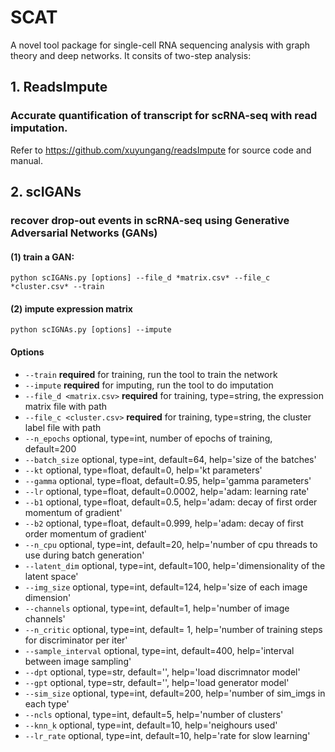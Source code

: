 # SCAT
A novel tool package for single-cell RNA sequencing analysis with graph theory and deep networks. It consits of two-step analysis:

## 1. ReadsImpute
### Accurate quantification of transcript for scRNA-seq with read imputation. 
Refer to https://github.com/xuyungang/readsImpute for source code and manual.

## 2. scIGANs
### recover drop-out events in scRNA-seq using Generative Adversarial Networks (GANs) 

#### (1) train a GAN:

`python scIGANs.py [options] --file_d *matrix.csv* --file_c *cluster.csv* --train`

#### (2) impute expression matrix

`python scIGNAs.py [options] --impute`

#### Options
- `--train` **required** for training, run the tool to train the network
- `--impute`  **required** for imputing, run the tool to do imputation
- `--file_d <matrix.csv>`  **required** for training, type=string, the expression matrix file with path
- `--file_c <cluster.csv>`  **required** for training, type=string, the cluster label file with path
- `--n_epochs` optional, type=int, number of epochs of training, default=200
- `--batch_size` optional, type=int, default=64, help='size of the batches'
- `--kt` optional, type=float, default=0, help='kt parameters'
- `--gamma` optional, type=float, default=0.95, help='gamma parameters'
- `--lr` optional, type=float, default=0.0002, help='adam: learning rate'
- `--b1` optional, type=float, default=0.5, help='adam: decay of first order momentum of gradient'
- `--b2` optional, type=float, default=0.999, help='adam: decay of first order momentum of gradient'
- `--n_cpu` optional, type=int, default=20, help='number of cpu threads to use during batch generation'
- `--latent_dim` optional, type=int, default=100, help='dimensionality of the latent space'
- `--img_size` optional, type=int, default=124, help='size of each image dimension'
- `--channels`  optional, type=int, default=1, help='number of image channels'
- `--n_critic`  optional, type=int, default= 1, help='number of training steps for discriminator per iter'
- `--sample_interval` optional, type=int, default=400, help='interval between image sampling'
- `--dpt` optional, type=str, default='', help='load discrimnator model'
- `--gpt` optional, type=str, default='', help='load generator model'
- `--sim_size`  optional, type=int, default=200, help='number of sim_imgs in each type'
- `--ncls`  optional, type=int, default=5, help='number of clusters'
- `--knn_k` optional, type=int, default=10, help='neighours used'
- `--lr_rate` optional, type=int, default=10, help='rate for slow learning'
